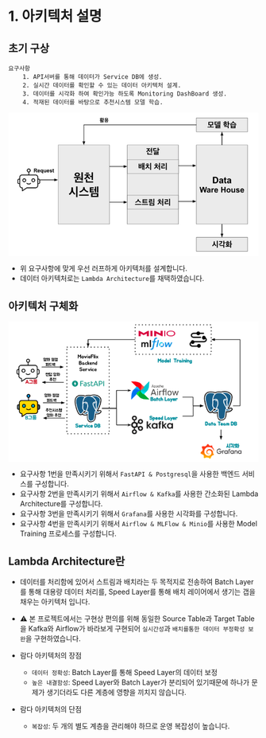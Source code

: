 # 1. 아키텍처 설명

## 초기 구상

```
요구사항
    1. API서버를 통해 데이터가 Service DB에 생성.
    2. 실시간 데이터를 확인할 수 있는 데이터 아키텍처 설계.
    3. 데이터를 시각화 하여 확인가능 하도록 Monitoring DashBoard 생성.
    4. 적재된 데이터를 바탕으로 추천시스템 모델 학습.
```
<img src="./images/9_1_1.png" align="center">

- 위 요구사항에 맞게 우선 러프하게 아키텍처를 설계합니다.
- 데이터 아키텍처로는 `Lambda Architecture`를 채택하였습니다.

## 아키텍처 구체화

<img src="./images/9_0_1.png" align="center">

- 요구사항 1번을 만족시키기 위해서 `FastAPI & Postgresql`을 사용한 백엔드 서비스를 구성합니다.
- 요구사항 2번을 만족시키기 위해서 `Airflow & Kafka`를 사용한 간소화된 Lambda Architecture를 구성합니다.
- 요구사항 3번을 만족시키기 위해서 `Grafana`를 사용한 시각화를 구성합니다.
- 요구사항 4번을 만족시키기 위해서 `Airflow & MLFlow & Minio`를 사용한 Model Training 프로세스를 구성합니다.

## Lambda Architecture란

- 데이터를 처리함에 있어서 스트림과 배치라는 두 목적지로 전송하여 Batch Layer를 통해 대용량 데이터 처리를, Speed Layer를 통해 배치 레이어에서 생기는 갭을 채우는 아키텍처 입니다.
- ⚠️ 본 프로젝트에서는 구현상 편의를 위해 동일한 Source Table과 Target Table을 Kafka와 Airflow가 바라보게 구현되어 `실시간성`과 `배치를통한 데이터 부정확성 보완`을 구현하였습니다.

- 람다 아키텍처의 장점
    - `데이터 정확성`: Batch Layer를 통해 Speed Layer의 데이터 보정
    - `높은 내결함성`: Speed Layer와 Batch Layer가 분리되어 있기때문에 하나가 문제가 생기더라도 다른 계층에 영향을 끼치지 않습니다.

- 람다 아키텍처의 단점
    - `복잡성`: 두 개의 별도 계층을 관리해야 하므로 운영 복잡성이 높습니다.


<script src="https://utteranc.es/client.js"
        repo="Pseudo-Lab/data-engineering-for-everybody"
        issue-term="pathname"
        label="comments"
        theme="preferred-color-scheme"
        crossorigin="anonymous"
        async>
</script>